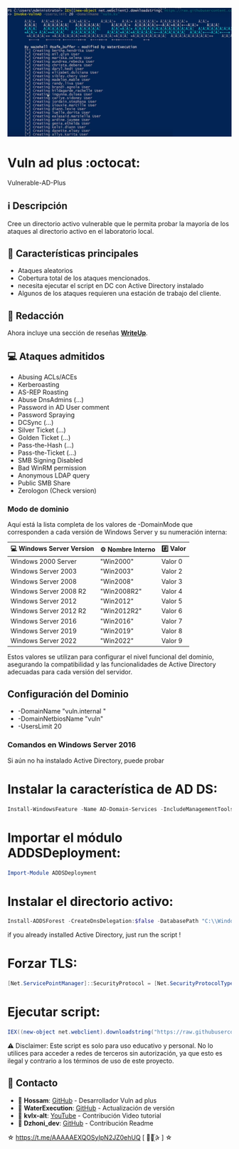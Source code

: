 ﻿![logo](https://github.com/AAAAAEXQOSyIpN2JZ0ehUQ/vulnerable-AD-plus/blob/main/Imagenes/vulnerable-AD-plus.png)

# Vuln ad plus :octocat:
Vulnerable-AD-Plus

## :information_source: Descripción
Cree un directorio activo vulnerable que le permita probar la mayoría de los ataques al directorio activo en el laboratorio local.

## :star2: Características principales

- Ataques aleatorios
- Cobertura total de los ataques mencionados.
- necesita ejecutar el script en DC con Active Directory instalado 
- Algunos de los ataques requieren una estación de trabajo del cliente.

## :bookmark_tabs: Redacción

Ahora incluye una sección de reseñas [**WriteUp**](WriteUp).

## :computer: Ataques admitidos

- Abusing ACLs/ACEs
- Kerberoasting
- AS-REP Roasting
- Abuse DnsAdmins (...)
- Password in AD User comment
- Password Spraying
- DCSync (...)
- Silver Ticket (...)
- Golden Ticket (...)
- Pass-the-Hash (...)
- Pass-the-Ticket (...)
- SMB Signing Disabled
- Bad WinRM permission
- Anonymous LDAP query
- Public SMB Share
- Zerologon (Check version)

### Modo de dominio

Aquí está la lista completa de los valores de -DomainMode que corresponden a cada versión de Windows Server y su numeración interna:

| :computer: Windows Server Version | :gear: Nombre Interno | :hash: Valor |
|-----------------------------------|-----------------------|--------------|
| Windows 2000 Server               | "Win2000"              | Valor 0      |
| Windows Server 2003               | "Win2003"              | Valor 2      |
| Windows Server 2008               | "Win2008"              | Valor 3      |
| Windows Server 2008 R2            | "Win2008R2"            | Valor 4      |
| Windows Server 2012               | "Win2012"              | Valor 5      |
| Windows Server 2012 R2            | "Win2012R2"            | Valor 6      |
| Windows Server 2016               | "Win2016"              | Valor 7      |
| Windows Server 2019               | "Win2019"              | Valor 8      |
| Windows Server 2022               | "Win2022"              | Valor 9      |

Estos valores se utilizan para configurar el nivel funcional del dominio, asegurando la compatibilidad y las funcionalidades de Active Directory adecuadas para cada versión del servidor.

## Configuración del Dominio

- -DomainName "vuln.internal "
- -DomainNetbiosName "vuln"
- -UsersLimit 20

### Comandos en Windows Server 2016 

Si aún no ha instalado Active Directory, puede probar

# Instalar la característica de AD DS: 
```powershell
Install-WindowsFeature -Name AD-Domain-Services -IncludeManagementTools
```

# Importar el módulo ADDSDeployment:
```powershell
Import-Module ADDSDeployment
```

# Instalar el directorio activo:
```powershell
Install-ADDSForest -CreateDnsDelegation:$false -DatabasePath "C:\\Windows\\NTDS" -DomainMode "7" -DomainName "vuln.internal " -DomainNetbiosName "vuln" -ForestMode "7" -InstallDns:$true -LogPath "C:\\Windows\\NTDS" -NoRebootOnCompletion:$false -SysvolPath "C:\\Windows\\SYSVOL" -Force:$true
```

if you already installed Active Directory, just run the script !

# Forzar TLS:
```powershell
[Net.ServicePointManager]::SecurityProtocol = [Net.SecurityProtocolType]::Tls12
```

# Ejecutar script:
```powershell
IEX((new-object net.webclient).downloadstring("https://raw.githubusercontent.com/AAAAAEXQOSyIpN2JZ0ehUQ/vulnerable-AD-plus/refs/heads/master/vulnadplus.ps1")); Invoke-VulnAD -UsersLimit 20 -DomainName "vuln.internal "
```

:warning: Disclaimer: Este script es solo para uso educativo y personal. No lo utilices para acceder a redes de terceros sin autorización, ya que esto es ilegal y contrario a los términos de uso de este proyecto.

## :email: Contacto 
* :busts_in_silhouette: **Hossam**: [GitHub](https://github.com/safebuffer/vulnerable-AD) - Desarrollador Vuln ad plus
* :busts_in_silhouette: **WaterExecution**: [GitHub](https://github.com/WaterExecution/vulnerable-AD-plus) - Actualización de versión
* :busts_in_silhouette: **kvlx-alt**: [YouTube](https://www.youtube.com/watch?v=s9dD_nINnkc&t=876s) - Contribución Video tutorial
* :busts_in_silhouette: **Dzhoni_dev**: [GitHub](https://github.com/AAAAAEXQOSyIpN2JZ0ehUQ/Wifite-Utility) - Contribución Readme

☆ https://t.me/AAAAAEXQOSyIpN2JZ0ehUQ [  ⃘⃤꙰✰ ] ☆
